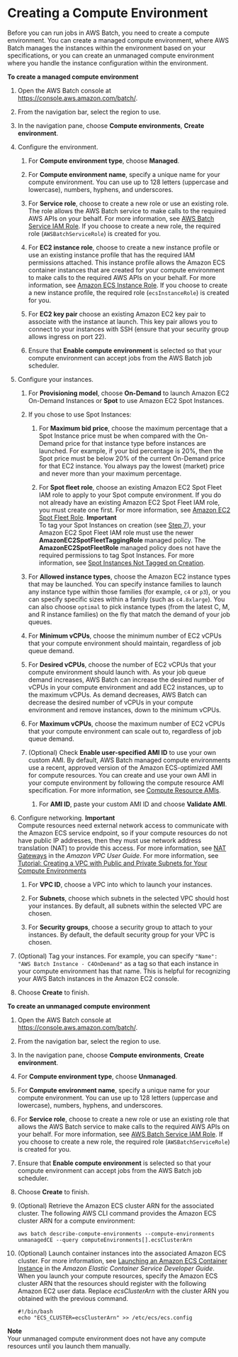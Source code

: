 # Creating a Compute Environment<a name="create-compute-environment"></a>

Before you can run jobs in AWS Batch, you need to create a compute environment\. You can create a managed compute environment, where AWS Batch manages the instances within the environment based on your specifications, or you can create an unmanaged compute environment where you handle the instance configuration within the environment\.

**To create a managed compute environment**

1. Open the AWS Batch console at [https://console\.aws\.amazon\.com/batch/](https://console.aws.amazon.com/batch/)\.

1. From the navigation bar, select the region to use\.

1. In the navigation pane, choose **Compute environments**, **Create environment**\.

1. Configure the environment\.

   1. For **Compute environment type**, choose **Managed**\.

   1. For **Compute environment name**, specify a unique name for your compute environment\. You can use up to 128 letters \(uppercase and lowercase\), numbers, hyphens, and underscores\.

   1. For **Service role**, choose to create a new role or use an existing role\. The role allows the AWS Batch service to make calls to the required AWS APIs on your behalf\. For more information, see [AWS Batch Service IAM Role](service_IAM_role.md)\. If you choose to create a new role, the required role \(`AWSBatchServiceRole`\) is created for you\.

   1. For **EC2 instance role**, choose to create a new instance profile or use an existing instance profile that has the required IAM permissions attached\. This instance profile allows the Amazon ECS container instances that are created for your compute environment to make calls to the required AWS APIs on your behalf\. For more information, see [Amazon ECS Instance Role](instance_IAM_role.md)\. If you choose to create a new instance profile, the required role \(`ecsInstanceRole`\) is created for you\.

   1. For **EC2 key pair** choose an existing Amazon EC2 key pair to associate with the instance at launch\. This key pair allows you to connect to your instances with SSH \(ensure that your security group allows ingress on port 22\)\.

   1. Ensure that **Enable compute environment** is selected so that your compute environment can accept jobs from the AWS Batch job scheduler\.

1. Configure your instances\.

   1. For **Provisioning model**, choose **On\-Demand** to launch Amazon EC2 On\-Demand Instances or **Spot** to use Amazon EC2 Spot Instances\.

   1. If you chose to use Spot Instances:

      1. For **Maximum bid price**, choose the maximum percentage that a Spot Instance price must be when compared with the On\-Demand price for that instance type before instances are launched\. For example, if your bid percentage is 20%, then the Spot price must be below 20% of the current On\-Demand price for that EC2 instance\. You always pay the lowest \(market\) price and never more than your maximum percentage\.

      1. For **Spot fleet role**, choose an existing Amazon EC2 Spot Fleet IAM role to apply to your Spot compute environment\. If you do not already have an existing Amazon EC2 Spot Fleet IAM role, you must create one first\. For more information, see [Amazon EC2 Spot Fleet Role](spot_fleet_IAM_role.md)\.
**Important**  
To tag your Spot Instances on creation \(see [Step 7](#compute-environment-tag-step)\), your Amazon EC2 Spot Fleet IAM role must use the newer **AmazonEC2SpotFleetTaggingRole** managed policy\. The **AmazonEC2SpotFleetRole** managed policy does not have the required permissions to tag Spot Instances\. For more information, see [Spot Instances Not Tagged on Creation](troubleshooting.md#spot-instance-no-tag)\.

   1. For **Allowed instance types**, choose the Amazon EC2 instance types that may be launched\. You can specify instance families to launch any instance type within those families \(for example, `c4` or `p3`\), or you can specify specific sizes within a family \(such as `c4.8xlarge`\)\. You can also choose `optimal` to pick instance types \(from the latest C, M, and R instance families\) on the fly that match the demand of your job queues\.

   1. For **Minimum vCPUs**, choose the minimum number of EC2 vCPUs that your compute environment should maintain, regardless of job queue demand\.

   1. For **Desired vCPUs**, choose the number of EC2 vCPUs that your compute environment should launch with\. As your job queue demand increases, AWS Batch can increase the desired number of vCPUs in your compute environment and add EC2 instances, up to the maximum vCPUs\. As demand decreases, AWS Batch can decrease the desired number of vCPUs in your compute environment and remove instances, down to the minimum vCPUs\.

   1. For **Maximum vCPUs**, choose the maximum number of EC2 vCPUs that your compute environment can scale out to, regardless of job queue demand\.

   1. \(Optional\) Check **Enable user\-specified AMI ID** to use your own custom AMI\. By default, AWS Batch managed compute environments use a recent, approved version of the Amazon ECS\-optimized AMI for compute resources\. You can create and use your own AMI in your compute environment by following the compute resource AMI specification\. For more information, see [Compute Resource AMIs](compute_resource_AMIs.md)\.

      1. For **AMI ID**, paste your custom AMI ID and choose **Validate AMI**\.

1. Configure networking\.
**Important**  
Compute resources need external network access to communicate with the Amazon ECS service endpoint, so if your compute resources do not have public IP addresses, then they must use network address translation \(NAT\) to provide this access\. For more information, see [NAT Gateways](http://docs.aws.amazon.com/AmazonVPC/latest/UserGuide/vpc-nat-gateway.html) in the *Amazon VPC User Guide*\. For more information, see [Tutorial: Creating a VPC with Public and Private Subnets for Your Compute Environments](create-public-private-vpc.md)

   1. For **VPC ID**, choose a VPC into which to launch your instances\.

   1. For **Subnets**, choose which subnets in the selected VPC should host your instances\. By default, all subnets within the selected VPC are chosen\.

   1. For **Security groups**, choose a security group to attach to your instances\. By default, the default security group for your VPC is chosen\.

1. <a name="compute-environment-tag-step"></a>\(Optional\) Tag your instances\. For example, you can specify `"Name": "AWS Batch Instance - C4OnDemand"` as a tag so that each instance in your compute environment has that name\. This is helpful for recognizing your AWS Batch instances in the Amazon EC2 console\.

1. Choose **Create** to finish\.

**To create an unmanaged compute environment**

1. Open the AWS Batch console at [https://console\.aws\.amazon\.com/batch/](https://console.aws.amazon.com/batch/)\.

1. From the navigation bar, select the region to use\.

1. In the navigation pane, choose **Compute environments**, **Create environment**\.

1. For **Compute environment type**, choose **Unmanaged**\.

1. For **Compute environment name**, specify a unique name for your compute environment\. You can use up to 128 letters \(uppercase and lowercase\), numbers, hyphens, and underscores\.

1. For **Service role**, choose to create a new role or use an existing role that allows the AWS Batch service to make calls to the required AWS APIs on your behalf\. For more information, see [AWS Batch Service IAM Role](service_IAM_role.md)\. If you choose to create a new role, the required role \(`AWSBatchServiceRole`\) is created for you\.

1. Ensure that **Enable compute environment** is selected so that your compute environment can accept jobs from the AWS Batch job scheduler\.

1. Choose **Create** to finish\.

1. \(Optional\) Retrieve the Amazon ECS cluster ARN for the associated cluster\. The following AWS CLI command provides the Amazon ECS cluster ARN for a compute environment:

   ```
   aws batch describe-compute-environments --compute-environments unmanagedCE --query computeEnvironments[].ecsClusterArn
   ```

1. \(Optional\) Launch container instances into the associated Amazon ECS cluster\. For more information, see [Launching an Amazon ECS Container Instance](http://docs.aws.amazon.com/AmazonECS/latest/developerguide/launch_container_instance.html) in the *Amazon Elastic Container Service Developer Guide*\. When you launch your compute resources, specify the Amazon ECS cluster ARN that the resources should register with the following Amazon EC2 user data\. Replace *ecsClusterArn* with the cluster ARN you obtained with the previous command\.

   ```
   #!/bin/bash
   echo "ECS_CLUSTER=ecsClusterArn" >> /etc/ecs/ecs.config
   ```
**Note**  
Your unmanaged compute environment does not have any compute resources until you launch them manually\.